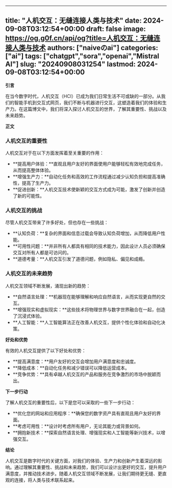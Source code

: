 
---
title: "人机交互：无缝连接人类与技术"
date: 2024-09-08T03:12:54+00:00
draft: false
image: https://og.g0f.cn/api/og?title=人机交互：无缝连接人类与技术
authors: ["naiveのai"]
categories: ["ai"]
tags: ["chatgpt","sora","openai","Mistral AI"]
slug: "20240908031254"
lastmod: 2024-09-08T03:12:54+00:00
---
**引言**

在当今数字时代，人机交互（HCI）已成为我们日常生活不可或缺的一部分。从我们的智能手机到交互式网页，我们不断与机器进行交互，这塑造着我们的体验和生产力。在这篇博文中，我们将深入探讨人机交互的世界，了解其重要性、挑战以及未来趋势。

**正文**

### 人机交互的重要性

人机交互对于在以下方面发挥着至关重要的作用：

- **提高用户体验：**直观且用户友好的界面使用户能够轻松有效地完成任务，从而提高整体体验。
- **增强生产力：**自动化任务和高效的工作流程通过减少认知负担和提高准确性，提高了生产力。
- **促进创新：**人机交互技术使新颖的交互方式成为可能，激发了创新并创造了新的可能性。

### 人机交互的挑战

尽管人机交互带来了许多好处，但也存在一些挑战：

- **认知负荷：**复杂的界面和信息过载会导致认知负荷增加，从而降低用户性能。
- **可用性问题：**并非所有人都具有相同的技术能力，因此设计人员必须确保交互对所有人都是可访问的。
- **道德考量：**人机交互引发了道德问题，例如隐私、偏见和成瘾。

### 人机交互的未来趋势

人机交互领域不断发展，涌现出新的趋势：

- **自然语言处理：**机器现在能够理解和响应自然语言，从而实现更自然的交互。
- **增强现实和虚拟现实：**这些技术将物理世界与数字世界融合在一起，创造了沉浸式体验。
- **人工智能：**人工智能算法正在改善人机交互，提供个性化体验和自动化决策。

**好处和优势**

有效的人机交互提供了以下好处和优势：

- **提高满意度：**用户友好的交互会增加用户满意度和忠诚度。
- **降低成本：**自动化任务和减少错误可以降低运营成本。
- **竞争优势：**具有卓越人机交互的产品和服务在竞争激烈的市场中脱颖而出。

**下一步行动**

了解人机交互的重要性后，以下是您可以采取的一些下一步行动：

- **优化您的网站和应用程序：**确保您的数字资产具有直观且用户友好的界面。
- **考虑可用性：**设计时考虑所有用户，无论其能力或背景如何。
- **拥抱新技术：**探索自然语言处理、增强现实和人工智能等新兴技术，以增强交互。

**结论**

人机交互是数字时代的关键方面，对我们的体验、生产力和创新产生着深远的影响。通过理解其重要性、挑战和未来趋势，我们可以设计出更好的交互，提升用户满意度，并推动技术进步。随着人机交互领域不断发展，让我们期待更无缝、更直观的连接，将人类与技术联系起来。